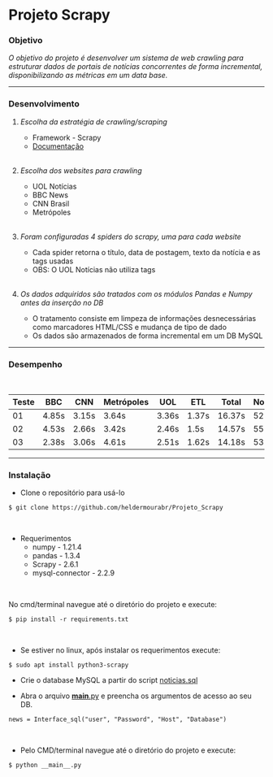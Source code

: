 # __Projeto Scrapy__
### __Objetivo__

_O objetivo do projeto é desenvolver um sistema de web crawling para estruturar dados de portais de notícias concorrentes de forma incremental, disponibilizando as métricas em um data base._
___
### __Desenvolvimento__

1. _Escolha da estratégia de crawling/scraping_
    - Framework - Scrapy
    - [Documentação](https://docs.scrapy.org/en/latest/)
    <br/><br/>

2. _Escolha dos websites para crawling_
    - UOL Notícias
    - BBC News
    - CNN Brasil
    - Metrópoles
<br/><br/>
3. _Foram configuradas 4 spiders do scrapy, uma para cada website_
    - Cada spider retorna o título, data de postagem, texto da notícia e as tags usadas
    - OBS: O UOL Notícias não utiliza tags
<br/><br/>
4. _Os dados adquiridos são tratados com os módulos Pandas e Numpy antes da inserção no DB_
    - O tratamento consiste em limpeza de informações desnecessárias como marcadores HTML/CSS e mudança de tipo de dado
    - Os dados são armazenados de forma incremental em um DB MySQL
____
### __Desempenho__
<br/>

<table class="tg">
<thead>
  <tr>
    <th class="tg-6o7p">Teste</th>
    <th class="tg-6o7p">BBC</th>
    <th class="tg-6o7p">CNN</th>
    <th class="tg-6o7p">Metrópoles</th>
    <th class="tg-6o7p">UOL</th>
    <th class="tg-6o7p">ETL</th>
    <th class="tg-6o7p">Total</th>
    <th class="tg-6o7p">Notícias</th>
  </tr>
</thead>
<tbody>
  <tr>
    <td class="tg-mums">01</td>
    <td class="tg-jbyd">4.85s</td>
    <td class="tg-jbyd">3.15s</td>
    <td class="tg-jbyd">3.64s</td>
    <td class="tg-jbyd">3.36s</td>
    <td class="tg-jbyd">1.37s</td>
    <td class="tg-jbyd">16.37s</td>
    <td class="tg-jbyd">52</td>
  </tr>
  <tr>
    <td class="tg-fm1b">02</td>
    <td class="tg-j4pq">4.53s</td>
    <td class="tg-j4pq">2.66s</td>
    <td class="tg-j4pq">3.42s</td>
    <td class="tg-j4pq">2.46s</td>
    <td class="tg-j4pq">1.5s</td>
    <td class="tg-j4pq">14.57s</td>
    <td class="tg-j4pq">55</td>
  </tr>
  <tr>
    <td class="tg-mums">03</td>
    <td class="tg-jbyd">2.38s</td>
    <td class="tg-jbyd">3.06s</td>
    <td class="tg-jbyd">4.61s</td>
    <td class="tg-jbyd">2.51s</td>
    <td class="tg-jbyd">1.62s</td>
    <td class="tg-jbyd">14.18s</td>
    <td class="tg-jbyd">53</td>
  </tr>
</tbody>
</table>

____________


  ### __Instalação__


 - Clone o repositório para usá-lo
```
$ git clone https://github.com/heldermourabr/Projeto_Scrapy
```
   
<br/>

 - Requerimentos
    - numpy - 1.21.4
    - pandas - 1.3.4
    - Scrapy - 2.6.1
    - mysql-connector - 2.2.9<br/>
<br/>

No cmd/terminal navegue até o diretório do projeto e execute: 
```
$ pip install -r requirements.txt
```
<br/>

 - Se estiver no linux, após instalar os requerimentos execute:
```
$ sudo apt install python3-scrapy
```

 - Crie o database MySQL a partir do script [noticias.sql](https://github.com/heldermourabr/Projeto_Scrapy/blob/master/noticias.sql)

 - Abra o arquivo [__main__.py](https://github.com/heldermourabr/Projeto_Scrapy/blob/master/__main__.py) e preencha os argumentos de acesso ao seu DB.

```
news = Interface_sql("user", "Password", "Host", "Database")
```
<br/>

 - Pelo CMD/terminal navegue até o diretório do projeto e execute:
```
$ python __main__.py
```
